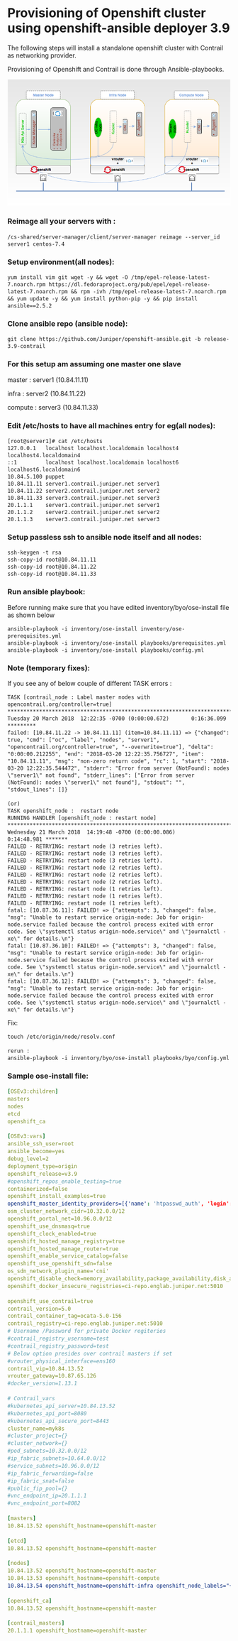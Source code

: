 
# Provisioning of Openshift cluster using openshift-ansible deployer 3.9

The following steps will install a standalone openshift cluster with Contrail as networking provider.

Provisioning of Openshift and Contrail is done through Ansible-playbooks.

![Contrail Standalone Solution](/images/standalone-openshift-3.9.png)

### Reimage all your servers with : 

```shell
/cs-shared/server-manager/client/server-manager reimage --server_id server1 centos-7.4
```

### Setup environment(all nodes):

```shell
yum install vim git wget -y && wget -O /tmp/epel-release-latest-7.noarch.rpm https://dl.fedoraproject.org/pub/epel/epel-release-latest-7.noarch.rpm && rpm -ivh /tmp/epel-release-latest-7.noarch.rpm && yum update -y && yum install python-pip -y && pip install ansible==2.5.2
```

### Clone ansible repo (ansible node): 

```shell
git clone https://github.com/Juniper/openshift-ansible.git -b release-3.9-contrail
```

### For this setup am assuming one master one slave

master : server1 (10.84.11.11)

infra : server2 (10.84.11.22)

compute : server3 (10.84.11.33)

### Edit /etc/hosts to have all machines entry for eg(all nodes):

```shell
[root@server1]# cat /etc/hosts
127.0.0.1   localhost localhost.localdomain localhost4 localhost4.localdomain4
::1         localhost localhost.localdomain localhost6 localhost6.localdomain6
10.84.5.100 puppet
10.84.11.11 server1.contrail.juniper.net server1
10.84.11.22 server2.contrail.juniper.net server2
10.84.11.33 server3.contrail.juniper.net server3
20.1.1.1    server1.contrail.juniper.net server1
20.1.1.2    server2.contrail.juniper.net server2
20.1.1.3    server3.contrail.juniper.net server3
```

### Setup passless ssh to ansible node itself and all nodes:

```shell
ssh-keygen -t rsa
ssh-copy-id root@10.84.11.11
ssh-copy-id root@10.84.11.22
ssh-copy-id root@10.84.11.33
```

### Run ansible playbook:
Before running make sure that you have edited inventory/byo/ose-install file as shown below

```shell 
ansible-playbook -i inventory/ose-install inventory/ose-prerequisites.yml
ansible-playbook -i inventory/ose-install playbooks/prerequisites.yml
ansible-playbook -i inventory/ose-install playbooks/config.yml
```

### Note (temporary fixes):

If you see any of below couple of different TASK errors :

```shell 
TASK [contrail_node : Label master nodes with opencontrail.org/controller=true] ******************************************************************************************************
Tuesday 20 March 2018  12:22:35 -0700 (0:00:00.672)       0:16:36.099 *********
failed: [10.84.11.22 -> 10.84.11.11] (item=10.84.11.11) => {"changed": true, "cmd": ["oc", "label", "nodes", "server1", "opencontrail.org/controller=true", "--overwrite=true"], "delta": "0:00:00.212255", "end": "2018-03-20 12:22:35.756727", "item": "10.84.11.11", "msg": "non-zero return code", "rc": 1, "start": "2018-03-20 12:22:35.544472", "stderr": "Error from server (NotFound): nodes \"server1\" not found", "stderr_lines": ["Error from server (NotFound): nodes \"server1\" not found"], "stdout": "", "stdout_lines": []}

(or)
TASK openshift_node :  restart node
RUNNING HANDLER [openshift_node : restart node] ***********************************************************************************************************************************************************
Wednesday 21 March 2018  14:19:48 -0700 (0:00:00.086)       0:14:48.981 ******* 
FAILED - RETRYING: restart node (3 retries left).
FAILED - RETRYING: restart node (3 retries left).
FAILED - RETRYING: restart node (3 retries left).
FAILED - RETRYING: restart node (2 retries left).
FAILED - RETRYING: restart node (2 retries left).
FAILED - RETRYING: restart node (2 retries left).
FAILED - RETRYING: restart node (1 retries left).
FAILED - RETRYING: restart node (1 retries left).
FAILED - RETRYING: restart node (1 retries left).
fatal: [10.87.36.11]: FAILED! => {"attempts": 3, "changed": false, "msg": "Unable to restart service origin-node: Job for origin-node.service failed because the control process exited with error code. See \"systemctl status origin-node.service\" and \"journalctl -xe\" for details.\n"}
fatal: [10.87.36.10]: FAILED! => {"attempts": 3, "changed": false, "msg": "Unable to restart service origin-node: Job for origin-node.service failed because the control process exited with error code. See \"systemctl status origin-node.service\" and \"journalctl -xe\" for details.\n"}
fatal: [10.87.36.12]: FAILED! => {"attempts": 3, "changed": false, "msg": "Unable to restart service origin-node: Job for origin-node.service failed because the control process exited with error code. See \"systemctl status origin-node.service\" and \"journalctl -xe\" for details.\n"}
```

Fix:

```shell
touch /etc/origin/node/resolv.conf

rerun :
ansible-playbook -i inventory/byo/ose-install playbooks/byo/config.yml

```


### Sample ose-install file:

```yaml
[OSEv3:children]
masters
nodes
etcd
openshift_ca

[OSEv3:vars]
ansible_ssh_user=root
ansible_become=yes
debug_level=2
deployment_type=origin
openshift_release=v3.9
#openshift_repos_enable_testing=true
containerized=false
openshift_install_examples=true
openshift_master_identity_providers=[{'name': 'htpasswd_auth', 'login': 'true', 'challenge': 'true', 'kind': 'HTPasswdPasswordIdentityProvider', 'filename': '/etc/origin/master/htpasswd'}]
osm_cluster_network_cidr=10.32.0.0/12
openshift_portal_net=10.96.0.0/12
openshift_use_dnsmasq=true
openshift_clock_enabled=true
openshift_hosted_manage_registry=true
openshift_hosted_manage_router=true
openshift_enable_service_catalog=false
openshift_use_openshift_sdn=false
os_sdn_network_plugin_name='cni'
openshift_disable_check=memory_availability,package_availability,disk_availability,package_version,docker_storage
openshift_docker_insecure_registries=ci-repo.englab.juniper.net:5010

openshift_use_contrail=true
contrail_version=5.0
contrail_container_tag=ocata-5.0-156
contrail_registry=ci-repo.englab.juniper.net:5010
# Username /Password for private Docker regiteries
#contrail_registry_username=test
#contrail_registry_password=test
# Below option presides over contrail masters if set
#vrouter_physical_interface=ens160
contrail_vip=10.84.13.52
vrouter_gateway=10.87.65.126
#docker_version=1.13.1

# Contrail_vars
#kubernetes_api_server=10.84.13.52
#kubernetes_api_port=8080
#kubernetes_api_secure_port=8443
cluster_name=myk8s
#cluster_project={}
#cluster_network={}
#pod_subnets=10.32.0.0/12
#ip_fabric_subnets=10.64.0.0/12
#service_subnets=10.96.0.0/12
#ip_fabric_forwarding=false
#ip_fabric_snat=false
#public_fip_pool={}
#vnc_endpoint_ip=20.1.1.1
#vnc_endpoint_port=8082

[masters]
10.84.13.52 openshift_hostname=openshift-master

[etcd]
10.84.13.52 openshift_hostname=openshift-master

[nodes]
10.84.13.52 openshift_hostname=openshift-master
10.84.13.53 openshift_hostname=openshift-compute
10.84.13.54 openshift_hostname=openshift-infra openshift_node_labels="{'region': 'infra'}"

[openshift_ca]
10.84.13.52 openshift_hostname=openshift-master

[contrail_masters]
20.1.1.1 openshift_hostname=openshift-master
```
